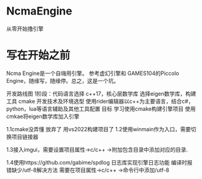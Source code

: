 ﻿# NcmaEngine
从零开始撸引擎

# 写在开始之前
Ncma Engine是一个自嗨用引擎。
参考虚幻引擎和 GAMES104的Piccolo Engine，随缘写，随缘停。总之，这是一个坑。

开发路线图
1阶段：代码语言选择 c++17，核心层数学库 选择eigen数学库，构建工具 cmake
开发技术及环境选型 使用rider编辑器以c++为主要语言，结合c#，python，lua等语言辅助及其他工具配置
目标 学习使用cmake构建引擎项目 使用cmkae将eigen数学库加入引擎

1.1cmake没弄懂 放弃了 用vs2022构建项目了
1.2使用winmain作为入口，需要切换项目链接器

1.3接入imgui，需要设置项目属性->c/c++ ->附加包含目录中添加对应的目录.

1.4使用https://github.com/gabime/spdlog 日志库实现引擎日志功能 编译时报错缺少/utf-8解决方法 需要在项目属性->c/c++ ->命令行中添加/utf-8

